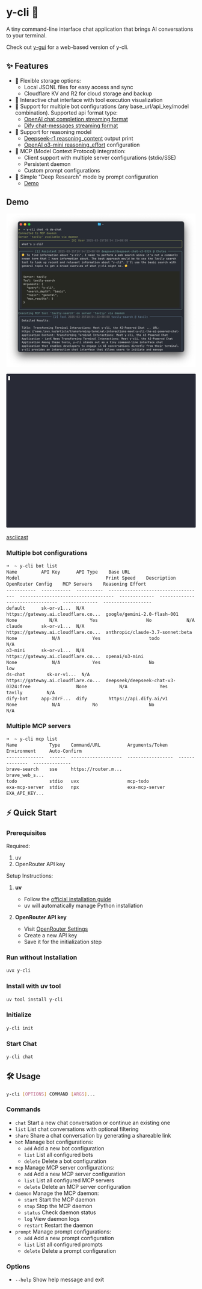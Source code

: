 # y-cli 🚀

A tiny command-line interface chat application that brings AI conversations to your terminal.

Check out [y-gui](https://github.com/luohy15/y-gui) for a web-based version of y-cli.

## ✨ Features

- 📝 Flexible storage options:
  - Local JSONL files for easy access and sync
  - Cloudflare KV and R2 for cloud storage and backup
- 💬 Interactive chat interface with tool execution visualization
- 🤖 Support for multiple bot configurations (any base_url/api_key/model combination). Supported api format type:
  - [OpenAI chat completion streaming format](https://platform.openai.com/docs/api-reference/chat/streaming)
  - [Dify chat-messages streaming format](https://docs.dify.ai/guides/application-publishing/developing-with-apis)
- 🤔 Support for reasoning model
  - [Deepseek-r1 reasoning_content](https://api-docs.deepseek.com/guides/reasoning_model) output print
  - [OpenAI o3-mini reasoning_effort](https://platform.openai.com/docs/guides/reasoning) configuration 
- 🔗 MCP (Model Context Protocol) integration:
  - Client support with multiple server configurations (stdio/SSE)
  - Persistent daemon
  - Custom prompt configurations
- 🧐 Simple "Deep Research" mode by prompt configuration
  - [Demo](https://cdn.luohy15.com/chat/660831.html)

## Demo

![demo](.github/visuals/demo.png)

![demo](.github/visuals/demo.gif)

[asciicast](https://asciinema.org/a/709735)

### Multiple bot configurations
```
➜  ~ y-cli bot list
Name         API Key      API Type    Base URL                             Model                                Print Speed    Description    OpenRouter Config    MCP Servers    Reasoning Effort
-----------  -----------  ----------  -----------------------------------  -----------------------------------  -------------  -------------  -------------------  -------------  ------------------
default      sk-or-v1...  N/A         https://gateway.ai.cloudflare.co...  google/gemini-2.0-flash-001          None            N/A            Yes                  No             N/A
claude       sk-or-v1...  N/A         https://gateway.ai.cloudflare.co...  anthropic/claude-3.7-sonnet:beta     None             N/A            Yes                  todo           N/A
o3-mini      sk-or-v1...  N/A         https://gateway.ai.cloudflare.co...  openai/o3-mini                       None             N/A            Yes                  No             low
ds-chat        sk-or-v1...  N/A         https://gateway.ai.cloudflare.co...  deepseek/deepseek-chat-v3-0324:free                 None            N/A            Yes                  tavily         N/A
dify-bot     app-2drF...  dify        https://api.dify.ai/v1                                                    None             N/A            No                   No             N/A
```

### Multiple MCP servers
```
➜  ~ y-cli mcp list
Name            Type    Command/URL          Arguments/Token    Environment     Auto-Confirm
--------------  ------  -------------------  -----------------  --------------  --------------
brave-search    sse     https://router.m...                                     brave_web_s...
todo            stdio   uvx                  mcp-todo
exa-mcp-server  stdio   npx                  exa-mcp-server     EXA_API_KEY...
```

## ⚡ Quick Start

### Prerequisites

Required:
1. uv
2. OpenRouter API key

Setup Instructions:
1. **uv**
   - Follow the [official installation guide](https://docs.astral.sh/uv/getting-started/installation/)
   - uv will automatically manage Python installation

2. **OpenRouter API key**
   - Visit [OpenRouter Settings](https://openrouter.ai/settings/keys)
   - Create a new API key
   - Save it for the initialization step

### Run without Installation
```bash
uvx y-cli
```

### Install with uv tool
```bash
uv tool install y-cli
```

### Initialize
```bash
y-cli init
```

### Start Chat
```bash
y-cli chat
```

## 🛠️ Usage

```bash
y-cli [OPTIONS] COMMAND [ARGS]...
```

### Commands
- `chat`   Start a new chat conversation or continue an existing one
- `list`   List chat conversations with optional filtering
- `share`  Share a chat conversation by generating a shareable link
- `bot`    Manage bot configurations:
  - `add`     Add a new bot configuration
  - `list`    List all configured bots
  - `delete`  Delete a bot configuration
- `mcp`    Manage MCP server configurations:
  - `add`     Add a new MCP server configuration
  - `list`    List all configured MCP servers
  - `delete`  Delete an MCP server configuration
- `daemon`  Manage the MCP daemon:
  - `start`    Start the MCP daemon
  - `stop`     Stop the MCP daemon
  - `status`   Check daemon status
  - `log`      View daemon logs
  - `restart`  Restart the daemon
- `prompt` Manage prompt configurations:
  - `add`     Add a new prompt configuration
  - `list`    List all configured prompts
  - `delete`  Delete a prompt configuration

### Options
- `--help`  Show help message and exit
